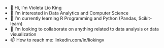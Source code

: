 - 👋 Hi, I’m Violeta Lio King
- 👀 I’m interested in Data Analytics and Computer Science
- 🌱 I’m currently learning R Programming and Python (Pandas, Scikit-learn)
- 💞️ I’m looking to collaborate on anything related to data analysis or data visualization
- 📫 How to reach me: linkedin.com/in/liokingv

<!---
liokingv/liokingv is a ✨ special ✨ repository because its `README.md` (this file) appears on your GitHub profile.
You can click the Preview link to take a look at your changes.
--->
